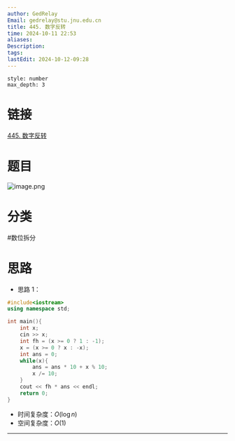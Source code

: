 ```yaml
---
author: GedRelay
Email: gedrelay@stu.jnu.edu.cn
title: 445. 数字反转
time: 2024-10-11 22:53
aliases: 
Description: 
tags: 
lastEdit: 2024-10-12-09:28
---
```


```toc
style: number
max_depth: 3
```

# 链接
[445. 数字反转](https://www.acwing.com/problem/content/447/) 

# 题目
![image.png](https://ged-pic-bed.oss-cn-guangzhou.aliyuncs.com/img/202410112253237.png)


# 分类
#数位拆分 

# 思路
- 思路 1：


```cpp
#include<iostream>
using namespace std;

int main(){
    int x;
    cin >> x;
    int fh = (x >= 0 ? 1 : -1);
    x = (x >= 0 ? x : -x);
    int ans = 0;
    while(x){
        ans = ans * 10 + x % 10;
        x /= 10;
    }
    cout << fh * ans << endl;
    return 0;
}
```


- 时间复杂度：${O\left( \log n \right)  }$ 
- 空间复杂度：${O\left( 1 \right)  }$ 


---

